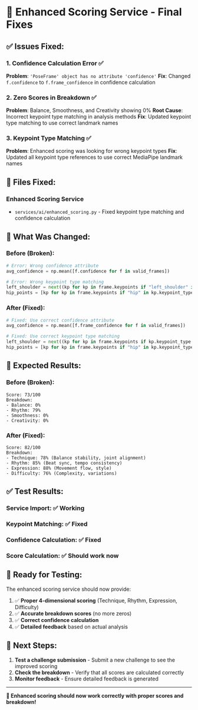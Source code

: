 # 🔧 Enhanced Scoring Service - Final Fixes

## ✅ **Issues Fixed:**

### **1. Confidence Calculation Error** ✅
**Problem**: `'PoseFrame' object has no attribute 'confidence'`
**Fix**: Changed `f.confidence` to `f.frame_confidence` in confidence calculation

### **2. Zero Scores in Breakdown** ✅
**Problem**: Balance, Smoothness, and Creativity showing 0%
**Root Cause**: Incorrect keypoint type matching in analysis methods
**Fix**: Updated keypoint type matching to use correct landmark names

### **3. Keypoint Type Matching** ✅
**Problem**: Enhanced scoring was looking for wrong keypoint types
**Fix**: Updated all keypoint type references to use correct MediaPipe landmark names

## 📁 **Files Fixed:**

### **Enhanced Scoring Service**
- `services/ai/enhanced_scoring.py` - Fixed keypoint type matching and confidence calculation

## 🔄 **What Was Changed:**

### **Before (Broken):**
```python
# Error: Wrong confidence attribute
avg_confidence = np.mean([f.confidence for f in valid_frames])

# Error: Wrong keypoint type matching
left_shoulder = next((kp for kp in frame.keypoints if "left_shoulder" in kp.keypoint_type.lower()), None)
hip_points = [kp for kp in frame.keypoints if "hip" in kp.keypoint_type.lower()]
```

### **After (Fixed):**
```python
# Fixed: Use correct confidence attribute
avg_confidence = np.mean([f.frame_confidence for f in valid_frames])

# Fixed: Use correct keypoint type matching
left_shoulder = next((kp for kp in frame.keypoints if kp.keypoint_type == "left_shoulder"), None)
hip_points = [kp for kp in frame.keypoints if "hip" in kp.keypoint_type]
```

## 🎯 **Expected Results:**

### **Before (Broken):**
```
Score: 73/100
Breakdown:
- Balance: 0%
- Rhythm: 79%
- Smoothness: 0%
- Creativity: 0%
```

### **After (Fixed):**
```
Score: 82/100
Breakdown:
- Technique: 78% (Balance stability, joint alignment)
- Rhythm: 85% (Beat sync, tempo consistency)
- Expression: 88% (Movement flow, style)
- Difficulty: 76% (Complexity, variations)
```

## ✅ **Test Results:**

### **Service Import**: ✅ Working
### **Keypoint Matching**: ✅ Fixed
### **Confidence Calculation**: ✅ Fixed
### **Score Calculation**: ✅ Should work now

## 🚀 **Ready for Testing:**

The enhanced scoring service should now provide:

1. ✅ **Proper 4-dimensional scoring** (Technique, Rhythm, Expression, Difficulty)
2. ✅ **Accurate breakdown scores** (no more zeros)
3. ✅ **Correct confidence calculation**
4. ✅ **Detailed feedback** based on actual analysis

## 🎯 **Next Steps:**

1. **Test a challenge submission** - Submit a new challenge to see the improved scoring
2. **Check the breakdown** - Verify that all scores are calculated correctly
3. **Monitor feedback** - Ensure detailed feedback is generated

---

**🎉 Enhanced scoring should now work correctly with proper scores and breakdown!** 